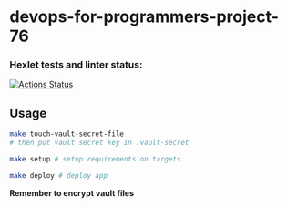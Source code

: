 # devops-for-programmers-project-76

### Hexlet tests and linter status:

[![Actions Status](https://github.com/denbon05/devops-for-programmers-project-76/workflows/hexlet-check/badge.svg)](https://github.com/denbon05/devops-for-programmers-project-76/actions)

## Usage

```sh
make touch-vault-secret-file
# then put vault secret key in .vault-secret

make setup # setup requirements on targets

make deploy # deploy app
```

<p><b>Remember to encrypt vault files</b></p>
